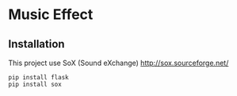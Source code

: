 Music Effect
============

Installation
------------
This project use SoX (Sound eXchange) http://sox.sourceforge.net/

    pip install flask
    pip install sox